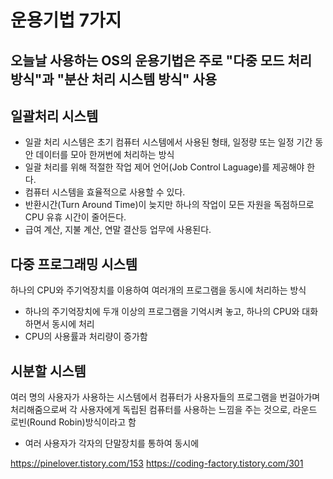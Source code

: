 # 운용기법 7가지

## 오늘날 사용하는 OS의 운용기법은 주로 "다중 모드 처리 방식"과 "분산 처리 시스템 방식" 사용

## 일괄처리 시스템
- 일괄 처리 시스템은 초기 컴퓨터 시스템에서 사용된 형태, 일정량 또는 일정 기간 동안 데이터를 모아 한꺼번에 처리하는 방식
- 일괄 처리를 위해 적절한 작업 제어 언어(Job Control Laguage)를 제공해야 한다.
- 컴퓨터 시스템을 효율적으로 사용할 수 있다.
- 반환시간(Turn Around Time)이 늦지만 하나의 작업이 모든 자원을 독점하므로 CPU 유휴 시간이 줄어든다.
- 급여 계산, 지불 계산, 연말 결산등 업무에 사용된다.

## 다중 프로그래밍 시스템
하나의 CPU와 주기억장치를 이용하여 여러개의 프로그램을 동시에 처리하는 방식
- 하나의 주기억장치에 두개 이상의 프로그램을 기억시켜 놓고, 하나의 CPU와 대화 하면서 동시에 처리
- CPU의 사용률과 처리량이 증가함

## 시분할 시스템
여러 명의 사용자가 사용하는 시스템에서 컴퓨터가 사용자들의 프로그램을 번걸아가며 처리해줌으로써 각 사용자에게 독립된 컴퓨터를 사용하는 느낌을 주는 것으로, 라운드 로빈(Round Robin)방식이라고 함
- 여러 사용자가 각자의 단말장치를 통하여 동시에

https://pinelover.tistory.com/153
https://coding-factory.tistory.com/301
